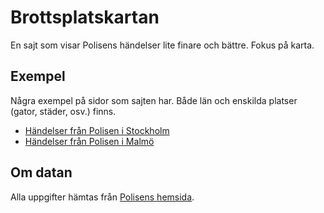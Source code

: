 # Brottsplatskartan

En sajt som visar Polisens händelser lite finare och bättre. Fokus på karta.

## Exempel

Några exempel på sidor som sajten har. Både län och enskilda platser (gator, städer, osv.) finns.

- [Händelser från Polisen i Stockholm](https://brottsplatskartan.se/lan/Stockholms%20l%C3%A4n)
- [Händelser från Polisen i Malmö](https://brottsplatskartan.se/plats/Malmö)

## Om datan

Alla uppgifter hämtas från [Polisens hemsida](https://polisen.se/Aktuellt/RSS/Lokala-RSS-floden/).

